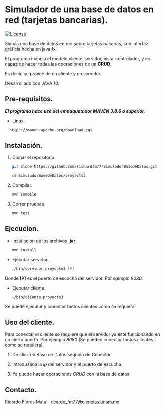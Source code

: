 # Simulador de una base de datos en red (tarjetas bancarias).
[![License](https://img.shields.io/badge/license-GPLv2-blue.svg)](https://wordpress.org/about/license/)

Simula una base de datos en red sobre tarjetas bacarias, con interfaz gráficia hecha en java fx. 

El programa maneja el modelo cliente-servidor, vista-controlador, y es capaz de hacer todas las operaciones de un **CRUD**.

Es decir, se proveé de un cliente y un servidor.

Desarrollado con JAVA 10.

## Pre-requisitos.
**_El programa hace uso del empaquetador MAVEN 3.8.6 o superior._**

* Linux.
```sh
  https://maven.apache.org/download.cgi
```

## Instalación.

1. Clonar el repositorio.
```sh
   git clone https://github.com/richardfm77/SimuladorBaseDeDatos.git
```
```sh
   cd SimuladorBaseDeDatos/proyecto3
```

2. Compilar.
```sh
   mvn compile
```

3. Correr pruebas.
```sh
   mvn test
```

## Ejecucíon.

* Instalación de los archivos **.jar**.
```sh
   mvn install
```

* Ejecutar servidor.
```sh
   ./bin/servidor-proyecto3 [P]
```
Donde **[P]** es el puerto de escucha del servidor. Por ejemplo *8080*.

* Ejecutar cliente.
```sh
   ./bin/cliente-proyecto3
```
Se puede ejecutar y conectar tantos clientes como se requiera.

## Uso del cliente.

Para conectar el cliente se requiere que el servidor ya esté funcionando en un cierto puerto. Por ejemplo *8080* (Se pueden conectar tantos clientes como se requiera).

1. De click en Base de Datos seguido de Conectar.

2. Introduzada la *ip* del servidor y el puerto de escucha.

3. Ya puede hacer operaciones *CRUD* con la base de datos.

## Contacto.

Ricardo Flores Mata - ricardo_fm77@ciencias.unam.mx
